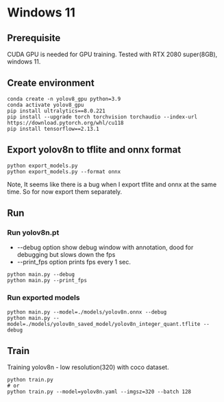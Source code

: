 # Windows 11

## Prerequisite
CUDA GPU is needed for GPU training.
Tested with RTX 2080 super(8GB), windows 11.

## Create environment
````
conda create -n yolov8_gpu python=3.9
conda activate yolov8_gpu
pip install ultralytics==8.0.221
pip install --upgrade torch torchvision torchaudio --index-url https://download.pytorch.org/whl/cu118
pip install tensorflow==2.13.1
````

## Export yolov8n to tflite and onnx format
```
python export_models.py
python export_models.py --format onnx
```
Note, It seems like there is a bug when I export tflite and onnx at the same time.
So for now export them separately. 


## Run 

### Run yolov8n.pt

- --debug option show debug window with annotation, dood for debugging but slows down the fps
- --print_fps option prints fps every 1 sec.
```
python main.py --debug
python main.py --print_fps
```

### Run exported models
```
python main.py --model=./models/yolov8n.onnx --debug
python main.py --model=./models/yolov8n_saved_model/yolov8n_integer_quant.tflite --debug
```


## Train

Training yolov8n - low resolution(320) with coco dataset.

```
python train.py
# or
python train.py --model=yolov8n.yaml --imgsz=320 --batch 128
```